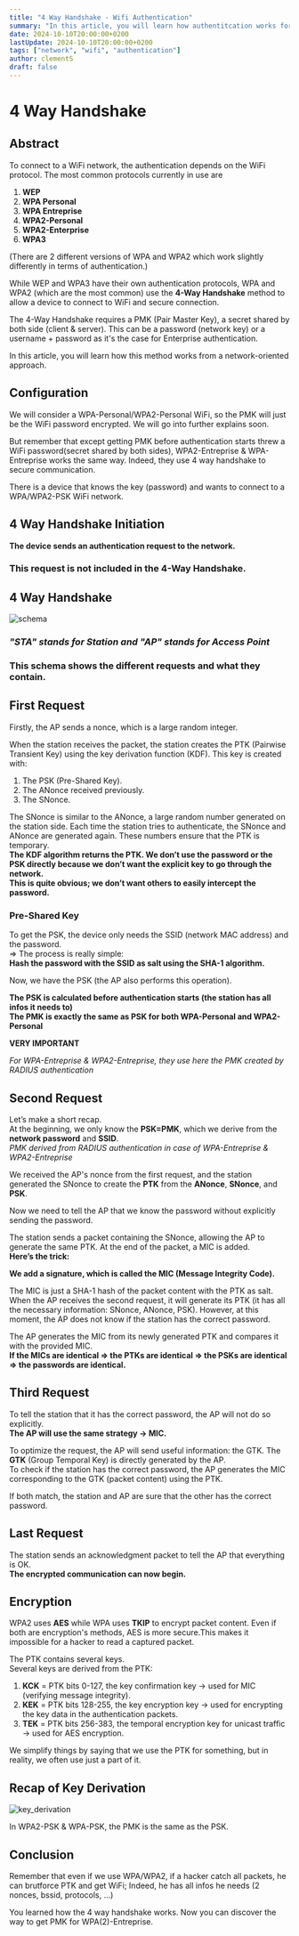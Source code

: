 ```yaml
---
title: "4 Way Handshake - Wifi Authentication"
summary: "In this article, you will learn how authentitcation works for WPA/WPA2 network"
date: 2024-10-10T20:00:00+0200
lastUpdate: 2024-10-10T20:00:00+0200
tags: ["network", "wifi", "authentication"]
author: clementS
draft: false
---
```


# 4 Way Handshake

## Abstract

To connect to a WiFi network, the authentication depends on the WiFi protocol. The most common protocols currently in use are 
1. **WEP**
2. **WPA Personal**
3. **WPA Entreprise**
4. **WPA2-Personal**
5. **WPA2-Enterprise**
6. **WPA3**  

(There are 2 different versions of WPA and WPA2 which work slightly differently in terms of authentication.)

While WEP and WPA3 have their own authentication protocols, WPA and WPA2 (which are the most common) use the **4-Way Handshake** method to allow a device to connect to WiFi and secure connection.


The 4-Way Handshake requires a PMK (Pair Master Key), a secret shared by both side (client & server). This can be a password (network key) or a username + password as it's the case for Enterprise authentication.

In this article, you will learn how this method works from a network-oriented approach.

## Configuration

We will consider a WPA-Personal/WPA2-Personal WiFi, so the PMK will just be the WiFi password encrypted. We will go into further explains soon.  

But remember that except getting PMK before authentication starts threw a WiFi password(secret shared by both sides), WPA2-Entreprise & WPA-Entreprise works the same way.
Indeed, they use 4 way handshake to secure communication.  

There is a device that knows the key (password) and wants to connect to a WPA/WPA2-PSK WiFi network.

## 4 Way Handshake Initiation

**The device sends an authentication request to the network.**  
### This request is not included in the 4-Way Handshake.

## 4 Way Handshake

![schema](schema.png)

### *"STA" stands for Station and "AP" stands for Access Point*  
### This schema shows the different requests and what they contain.

## First Request

Firstly, the AP sends a nonce, which is a large random integer.

When the station receives the packet, the station creates the PTK (Pairwise Transient Key) using the key derivation function (KDF). This key is created with:

1. The PSK (Pre-Shared Key).
2. The ANonce received previously.
3. The SNonce.

The SNonce is similar to the ANonce, a large random number generated on the station side. Each time the station tries to authenticate, the SNonce and ANonce are generated again. These numbers ensure that the PTK is temporary.  
**The KDF algorithm returns the PTK. We don’t use the password or the PSK directly because we don’t want the explicit key to go through the network.**  
**This is quite obvious; we don’t want others to easily intercept the password.**

### Pre-Shared Key

To get the PSK, the device only needs the SSID (network MAC address) and the password.  
=> The process is really simple:  
**Hash the password with the SSID as salt using the SHA-1 algorithm.**

Now, we have the PSK (the AP also performs this operation).

**The PSK is calculated before authentication starts (the station has all infos it needs to)**  
**The PMK is exactly the same as PSK for both WPA-Personal and WPA2-Personal**

**VERY IMPORTANT**

*For WPA-Entreprise & WPA2-Entreprise, they use here the PMK created by RADIUS authentication*
## Second Request

Let’s make a short recap.  
At the beginning, we only know the **PSK=PMK**, which we derive from the **network password** and **SSID**.  
*PMK derived from RADIUS authentication in case of WPA-Entreprise & WPA2-Entreprise*  

We received the AP's nonce from the first request, and the station generated the SNonce to create the **PTK** from the **ANonce**, **SNonce**, and **PSK**.

Now we need to tell the AP that we know the password without explicitly sending the password.

The station sends a packet containing the SNonce, allowing the AP to generate the same PTK. At the end of the packet, a MIC is added.  
**Here’s the trick:**  
  
**We add a signature, which is called the MIC (Message Integrity Code).**  
  
The MIC is just a SHA-1 hash of the packet content with the PTK as salt.  
When the AP receives the second request, it will generate its PTK (it has all the necessary information: SNonce, ANonce, PSK). However, at this moment, the AP does not know if the station has the correct password.

The AP generates the MIC from its newly generated PTK and compares it with the provided MIC.  
**If the MICs are identical => the PTKs are identical => the PSKs are identical => the passwords are identical.**

## Third Request

To tell the station that it has the correct password, the AP will not do so explicitly.  
**The AP will use the same strategy -> MIC.**

To optimize the request, the AP will send useful information: the GTK. The **GTK** (Group Temporal Key) is directly generated by the AP.  
To check if the station has the correct password, the AP generates the MIC corresponding to the GTK (packet content) using the PTK.

If both match, the station and AP are sure that the other has the correct password.

## Last Request

The station sends an acknowledgment packet to tell the AP that everything is OK.  
**The encrypted communication can now begin.**

## Encryption

WPA2 uses **AES** while WPA uses **TKIP** to encrypt packet content. Even if both are encryption's methods, AES is more secure.This makes it impossible for a hacker to read a captured packet.

The PTK contains several keys.  
Several keys are derived from the PTK:

1. **KCK** = PTK bits 0-127, the key confirmation key -> used for MIC (verifying message integrity).
2. **KEK** = PTK bits 128-255, the key encryption key -> used for encrypting the key data in the authentication packets.
3. **TEK** = PTK bits 256-383, the temporal encryption key for unicast traffic -> used for AES encryption.

We simplify things by saying that we use the PTK for something, but in reality, we often use just a part of it.

## Recap of Key Derivation

![key_derivation](key_derivation.png)

In WPA2-PSK & WPA-PSK, the PMK is the same as the PSK.

## Conclusion

Remember that even if we use WPA/WPA2, if a hacker catch all packets, he can brutforce PTK and get WiFi; Indeed, he has all infos he needs (2 nonces, bssid, protocols, ...)

You learned how the 4 way handshake works. Now you can discover the way to get PMK for WPA(2)-Entreprise.
